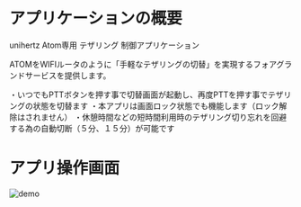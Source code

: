 # アプリケーションの概要

unihertz Atom専用 テザリング 制御アプリケーション

ATOMをWIFIルータのように「手軽なテザリングの切替」を実現するフォアグランドサービスを提供します。

・いつでもPTTボタンを押す事で切替画面が起動し、再度PTTを押す事でテザリングの状態を切替ます
・本アプリは画面ロック状態でも機能します（ロック解除はされません）
・休憩時間などの短時間利用時のテザリング切り忘れを回避する為の自動切断（５分、１５分）が可能です

# アプリ操作画面

![demo](https://user-images.githubusercontent.com/30016234/50388963-c1bda280-0766-11e9-9831-5d98e4b7da50.png)
